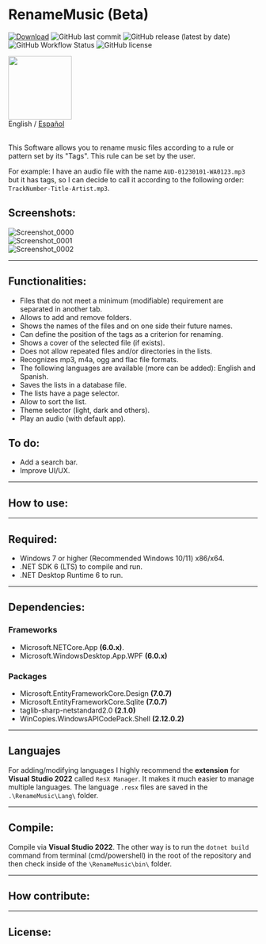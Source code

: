 # RenameMusic (Beta)
[![Download](https://img.shields.io/static/v1?style=flat-square&logo=windows&label=Download&message=windows-x64&color=137A7F&labelColor=373B3E)](https://github.com/IgnacioVeiga/RenameMusic/releases/latest/download/RenameMusic.exe)
![GitHub last commit](https://img.shields.io/github/last-commit/IgnacioVeiga/RenameMusic?color=137A7F&style=flat-square)
![GitHub release (latest by date)](https://img.shields.io/github/v/release/IgnacioVeiga/RenameMusic?color=137A7F&label=Latest%20release&style=flat-square)
![GitHub Workflow Status](https://img.shields.io/github/actions/workflow/status/IgnacioVeiga/RenameMusic/deploy-project.yml?color=137A7F&logo=github&style=flat-square)
![GitHub license](https://img.shields.io/github/license/IgnacioVeiga/RenameMusic?style=flat-square)

<img src="/RenameMusic/Assets/Icons/icon.ico" width="128" height="128">
<div>
  <span>English</span> / <a href="README_es.md">Español</a> </a>
</div></br>

This Software allows you to rename music files according to a rule or pattern set by its "Tags". This rule can be set by the user.

For example: I have an audio file with the name `AUD-01230101-WA0123.mp3` but it has tags, so I can decide to call it according to the following order: `TrackNumber-Title-Artist.mp3`.

## Screenshots:
![Screenshot_0000](/RG39/Assets/Images/Screenshot_0000.png "Screenshot_0000")</br>
![Screenshot_0001](/RG39/Assets/Images/Screenshot_0001.png "Screenshot_0001")</br>
![Screenshot_0002](/RG39/Assets/Images/Screenshot_0002.png "Screenshot_0002")

***

## Functionalities:
- Files that do not meet a minimum (modifiable) requirement are separated in another tab.
- Allows to add and remove folders.
- Shows the names of the files and on one side their future names.
- Can define the position of the tags as a criterion for renaming.
- Shows a cover of the selected file (if exists).
- Does not allow repeated files and/or directories in the lists.
- Recognizes mp3, m4a, ogg and flac file formats.
- The following languages are available (more can be added): English and Spanish.
- Saves the lists in a database file.
- The lists have a page selector.
- Allow to sort the list.
- Theme selector (light, dark and others).
- Play an audio (with default app).

## To do:
- Add a search bar.
- Improve UI/UX.

***

## How to use:

***

## Required:
- Windows 7 or higher (Recommended Windows 10/11) x86/x64.
- .NET SDK 6 (LTS) to compile and run.
- .NET Desktop Runtime 6 to run.

***

## Dependencies:
### Frameworks
- Microsoft.NETCore.App **(6.0.x)**.
- Microsoft.WindowsDesktop.App.WPF **(6.0.x)**

### Packages
- Microsoft.EntityFrameworkCore.Design **(7.0.7)**
- Microsoft.EntityFrameworkCore.Sqlite **(7.0.7)**
- taglib-sharp-netstandard2.0 **(2.1.0)**
- WinCopies.WindowsAPICodePack.Shell **(2.12.0.2)**

***

## Languajes
For adding/modifying languages I highly recommend the **extension** for **Visual Studio 2022** called `ResX Manager`. It makes it much easier to manage multiple languages.
The language `.resx` files are saved in the `.\RenameMusic\Lang\` folder.

***

## Compile:
Compile via **Visual Studio 2022**. The other way is to run the `dotnet build` command from terminal (cmd/powershell) in the root of the repository and then check inside of the `\RenameMusic\bin\` folder.

***

## How contribute:

***

## License:
